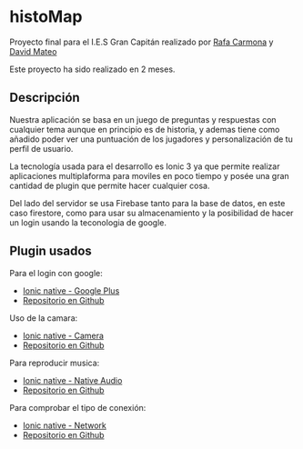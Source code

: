 # histoMap

Proyecto final para el I.E.S Gran Capitán realizado por [Rafa Carmona](https://github.com/rafacarmona) y [David Mateo](https://github.com/admateo)

Este proyecto ha sido realizado en 2 meses.

## Descripción

Nuestra aplicación se basa en un juego de preguntas y respuestas con cualquier tema aunque en principio es de historia,
y ademas tiene como añadido poder ver una puntuación de los jugadores y personalización de tu perfil de usuario.

La tecnología usada para el desarrollo es Ionic 3 ya que permite realizar aplicaciones multiplaforma para moviles en 
poco tiempo y posée una gran cantidad de plugin que permite hacer cualquier cosa. 

Del lado del servidor se usa Firebase tanto para la base de datos, en este caso firestore, como para usar su almacenamiento 
y la posibilidad de hacer un login usando la teconologia de google.

## Plugin usados

Para el login con google:

- [Ionic native - Google Plus](https://ionicframework.com/docs/native/google-plus/)
- [Repositorio en Github](https://github.com/EddyVerbruggen/cordova-plugin-googleplus)

Uso de la camara:

- [Ionic native - Camera](https://ionicframework.com/docs/native/camera/)
- [Repositorio en Github](https://github.com/apache/cordova-plugin-camera)

Para reproducir musica:

- [Ionic native - Native Audio](https://ionicframework.com/docs/native/native-audio/)
- [Repositorio en Github](https://github.com/floatinghotpot/cordova-plugin-nativeaudio)

Para comprobar el tipo de conexión:

- [Ionic native - Network](https://ionicframework.com/docs/native/network/)
- [Repositorio en Github](https://github.com/apache/cordova-plugin-network-information)